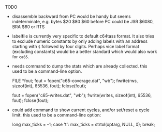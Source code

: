TODO

- disassemble backward from PC would be handy but seems indeterminate, e.g. bytes $20 $80 $60 before
  PC could be JSR $6080, BRA $60 or RTS

- labelfile is currently very specific to default c64tass format. It also tries to exclude numeric constants
  by only adding labels with an address starting with `$` followed by four digits.
  Perhaps vice label format (excluding constants) would be a better standard which would also work for `ca65`.

- needs command to dump the stats which are already collected.  this used to be a command-line option.

  FILE *fout;
  fout = fopen("c65-coverage.dat", "wb");
  fwrite(rws, sizeof(int), 65536, fout);
  fclose(fout);

  fout = fopen("c65-writes.dat", "wb");
  fwrite(writes, sizeof(int), 65536, fout);
  fclose(fout);

- could add command to show current cycles, and/or set/reset a cycle limit.  this used to be a command-line option:

  long max_ticks = -1;
    case 't':
      max_ticks = strtol(optarg, NULL, 0);
      break;
